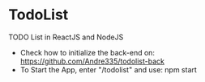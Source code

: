 # TodoList
TODO List in ReactJS and NodeJS

- Check how to initialize the back-end on: https://github.com/Andre335/todolist-back
- To Start the App, enter "/todolist" and use: npm start
